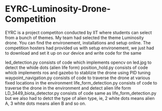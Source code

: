 # EYRC-Luminosity-Drone-Competition

EYRC is a project competiton conducted by IIT where students can select from a bunch of themes. My team had selected the theme Luminosity drone. You can find the environement, installations and setup online. The competition hosters had provided us with setup environement, we just had to download and set it up on our device and write code for the same

led_detection.py consists of code which implements opencv on led.jpg to detect the whide dots (alien life form)
position_hold.py consists of code whicb implements ros and gazebo to stablizie the drone using PID tuning
waypoint_navigation.py consists of code to traverse the drone at various fixed locations in the environment
life_form_detection.py consists of code to traverse the drone in the environment and detect alien life form
LD_3449_biota_detector.py consists of code same as life_form_detection.py but we also had to detct the type of alien type, ie, 2 white dots means alien A, 3 white dots means alien B and so on.

